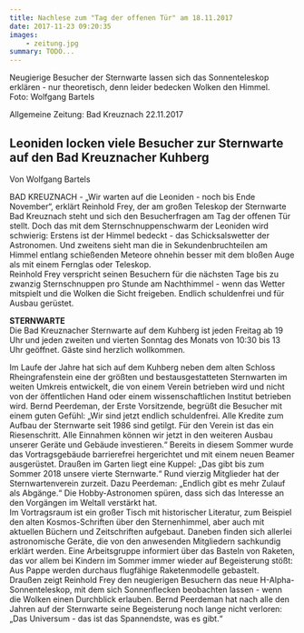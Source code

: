 ```yaml
---
title: Nachlese zum "Tag der offenen Tür" am 18.11.2017
date: 2017-11-23 09:20:35
images: 
    - zeitung.jpg
summary: TODO...
---
```

Neugierige Besucher der Sternwarte lassen sich das Sonnenteleskop erklären - nur theoretisch, denn leider bedecken Wolken den Himmel.  
Foto: Wolfgang Bartels

Allgemeine Zeitung: Bad Kreuznach 22.11.2017

## Leoniden locken viele Besucher zur Sternwarte auf den Bad Kreuznacher Kuhberg

Von Wolfgang Bartels

BAD KREUZNACH - „Wir warten auf die Leoniden - noch bis Ende November“, erklärt Reinhold Frey, der am großen Teleskop der Sternwarte Bad Kreuznach steht und sich den Besucherfragen am Tag der offenen Tür stellt. Doch das mit dem Sternschnuppenschwarm der Leoniden wird schwierig: Erstens ist der Himmel bedeckt - das Schicksalswetter der Astronomen. Und zweitens sieht man die in Sekundenbruchteilen am Himmel entlang schießenden Meteore ohnehin besser mit dem bloßen Auge als mit einem Fernglas oder Teleskop.  
Reinhold Frey verspricht seinen Besuchern für die nächsten Tage bis zu zwanzig Sternschnuppen pro Stunde am Nachthimmel - wenn das Wetter mitspielt und die Wolken die Sicht freigeben.
Endlich schuldenfrei und für Ausbau gerüstet.

**STERNWARTE**  
Die Bad Kreuznacher Sternwarte auf dem Kuhberg ist jeden Freitag ab 19 Uhr und jeden zweiten und vierten Sonntag des Monats von 10:30 bis 13 Uhr geöffnet. Gäste sind herzlich wollkommen.

Im Laufe der Jahre hat sich auf dem Kuhberg neben dem alten Schloss Rheingrafenstein eine der größten und bestausgestatteten Sternwarten im weiten Umkreis entwickelt, die von einem Verein betrieben wird und nicht von der öffentlichen Hand oder einem wissenschaftlichen Institut betrieben wird. Bernd Peerdeman, der Erste Vorsitzende, begrüßt die Besucher mit einem guten Gefühl: „Wir sind jetzt endlich schuldenfrei. Alle Kredite zum Aufbau der Sternwarte seit 1986 sind getilgt. Für den Verein ist das ein Riesenschritt. Alle Einnahmen können wir jetzt in den weiteren Ausbau unserer Geräte und Gebäude investieren.“ Bereits in diesem Sommer wurde das Vortragsgebäude barrierefrei hergerichtet und mit einem neuen Beamer ausgerüstet. Draußen im Garten liegt eine Kuppel: „Das gibt bis zum Sommer 2018 unsere vierte Sternwarte.“ Rund vierzig Mitglieder hat der Sternwartenverein zurzeit. Dazu Peerdeman: „Endlich gibt es mehr Zulauf als Abgänge.“ Die Hobby-Astronomen spüren, dass sich das Interesse an den Vorgängen im Weltall verstärkt hat.  
Im Vortragsraum ist ein großer Tisch mit historischer Literatur, zum Beispiel den alten Kosmos-Schriften über den Sternenhimmel, aber auch mit aktuellen Büchern und Zeitschriften aufgebaut. Daneben finden sich allerlei astronomische Geräte, die von den anwesenden Mitgliedern sachkundig erklärt werden. Eine Arbeitsgruppe informiert über das Basteln von Raketen, das vor allem bei Kindern im Sommer immer wieder auf Begeisterung stößt: Aus Pappe werden durchaus flugfähige Raketenmodelle gebastelt.  
Draußen zeigt Reinhold Frey den neugierigen Besuchern das neue H-Alpha-Sonnenteleskop, mit dem sich Sonnenflecken beobachten lassen - wenn die Wolken einen Durchblick erlauben. Bernd Peerdeman hat nach alle den Jahren auf der Sternwarte seine Begeisterung noch lange nicht verloren: „Das Universum - das ist das Spannendste, was es gibt.“